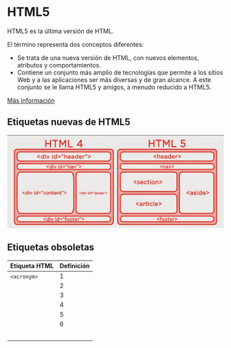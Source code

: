 # HTML5
HTML5 es la última versión de HTML.

El término representa dos conceptos diferentes:

* Se trata de una nueva versión de HTML, con nuevos elementos, atributos y comportamientos.
* Contiene un conjunto más amplio de tecnologías que permite a los sitios Web y a las aplicaciones ser más diversas y de gran alcance. A este conjunto se le llama HTML5 y amigos, a menudo reducido a HTML5.

[Más información](https://developer.mozilla.org/es/docs/HTML/HTML5)

## Etiquetas nuevas de HTML5

![HTML4vsHTML5](HTML4vsHTML5.png)

## Etiquetas obsoletas

Etiqueta HTML | Definición
--------------|-----------
  `<acronym>` | 1
  <applet> | 2
  <basefont> | 3
  <big> | 4
  <center> | 5
  <dir> | 6
  <font> | 
  <frame> | 
  <frameset> | 
  <isindex> | 
  <noframes> | 
  <strike> | 
  <tt> | 
  
